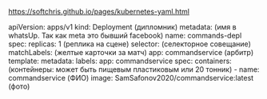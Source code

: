 https://softchris.github.io/pages/kubernetes-yaml.html


apiVersion: apps/v1
kind: Deployment (дипломник)
metadata: (имя в whatsUp. Так как meta это бывший facebook)
  name: commands-depl
spec:
  replicas: 1 (реплика на сцене)
  selector: (селекторное совещание)
    matchLabels: (желтые карточки за матч)
      app: commandservice (арбитр)
  template:
    metadata:
      labels:
        app: commandservice
    spec:
      containers: (контейнеры: может быть пищевым пластиковым или 20 тонник)
        - name: commandservice (ФИО)
          image: SamSafonov2020/commandservice:latest (фото)
